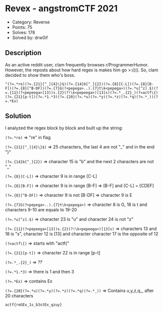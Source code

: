 # Revex - angstromCTF 2021

- Category: Reverse
- Points: 75
- Solves: 178
- Solved by: drw0if

## Description

As an active reddit user, clam frequently browses r/ProgrammerHumor. However, the reposts about how hard regex is makes him go >:((((. So, clam decided to show them who's boss.

`^(?=.*re)(?=.{21}[^_]{4}\}$)(?=.{14}b[^_]{2})(?=.{8}[C-L])(?=.{8}[B-F])(?=.{8}[^B-DF])(?=.{7}G(?<pepega>..).{7}t\k<pepega>)(?=.*u[^z].$)(?=.{11}(?<pepeega>[13])s.{2}(?!\k<pepeega>)[13]s)(?=.*_.{2}_)(?=actf\{)(?=.{21}[p-t])(?=.*1.*3)(?=.{20}(?=.*u)(?=.*y)(?=.*z)(?=.*q)(?=.*_))(?=.*Ex)`

## Solution
I analyzed the regex block by block and built up the string:

`(?=.*re)` 		                        => "re" in flag

`(?=.{21}[^_]{4}\}$)` 	                => 25 characters, the last 4 are not "_" and in the end "}"

`(?=.{14}b[^_]{2})`	                    => character 15 is "b" and the next 2 characters are not "_"

`(?=.{8}[C-L])`		                    => character 9 is in range [C-L]

`(?=.{8}[B-F])`		                    => character 9 is in range [B-F] => [B-F] and [C-L] = [CDEF]

`(?=.{8}[^B-DF])`		                    => character 9 is not [B-DF] => character 9 is E

`(?=.{7}G(?<pepega>..).{7}t\k<pepega>)`   => character 8 is G, 18 is t and characters 9-10 are equals to 19-20

`(?=.*u[^z].$)`                           => character 23 is "u" and character 24 is not "z"

`(?=.{11}(?<pepeega>[13])s.{2}(?!\k<pepeega>)[13]s)`
    => characters 13 and 18 is "s", character 12 is [13] and character character 17 is the opposite of 12

`(?=actf\{)`                              => starts with "actf{"

`(?=.{21}[p-t])`                          => character 22 is in range [p-t]

`(?=.*_.{2}_)`                            => _??_

`(?=.*1.*3)`                              => there is 1 and then 3

`(?=.*Ex)`                                => contains Ex

`(?=.{20}(?=.*u)(?=.*y)(?=.*z)(?=.*q)(?=.*_))` => Contains u,y,z,q,_ after 20 characters

```
actf{reGEx_1s_b3stEx_qzuy}
```